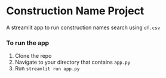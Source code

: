 # Construction Name Project
A streamlit app to run construction names search using <code>df.csv</code>

### To run the app
1. Clone the repo
2. Navigate to your directory that contains <code>app.py</code>
3. Run <code>streamlit run app.py</code>
